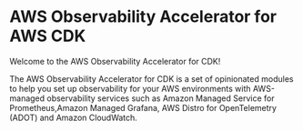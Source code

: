 # AWS Observability Accelerator for AWS CDK

Welcome to the AWS Observability Accelerator for CDK!

The AWS Observability Accelerator for CDK is a set of opinionated modules
to help you set up observability for your AWS environments with AWS-managed observability services such as Amazon Managed Service for Prometheus,Amazon Managed Grafana, AWS Distro for OpenTelemetry (ADOT) and Amazon CloudWatch.